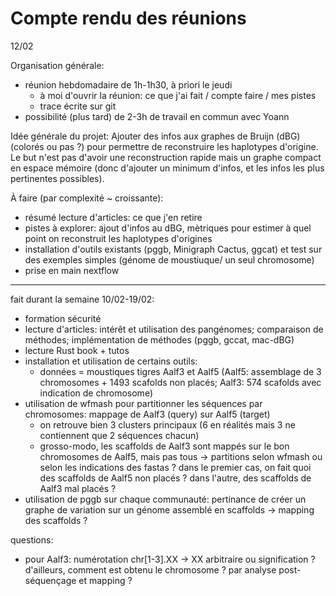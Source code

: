# Compte rendu des réunions
12/02

Organisation générale:
- réunion hebdomadaire de 1h-1h30, à priori le jeudi
    - à moi d'ouvrir la réunion: ce que j'ai fait / compte faire / mes pistes
    - trace écrite sur git
- possibilité (plus tard) de 2-3h de travail en commun avec Yoann

Idée générale du projet:
Ajouter des infos aux graphes de Bruijn (dBG) (colorés ou pas ?) pour permettre de reconstruire les haplotypes d'origine. Le but n'est pas d'avoir une reconstruction rapide mais un graphe compact en espace mémoire (donc d'ajouter un minimum d'infos, et les infos les plus pertinentes possibles).

À faire (par complexité ~ croissante):
- résumé lecture d'articles: ce que j'en retire
- pistes à explorer: ajout d'infos au dBG, mètriques pour estimer à quel point on reconstruit les haplotypes d'origines
- installation d'outils existants (pggb, Minigraph Cactus, ggcat) et test sur des exemples simples (génome de moustiuque/ un seul chromosome)
- prise en main nextflow

__________________
fait durant la semaine 10/02-19/02:
- formation sécurité
- lecture d'articles: intérêt et utilisation des pangénomes; comparaison de méthodes; implémentation de méthodes (pggb, gccat, mac-dBG)
- lecture Rust book + tutos
- installation et utilisation de certains outils:
    - données = moustiques tigres Aalf3 et Aalf5 (Aalf5: assemblage de 3 chromosomes + 1493 scafolds non placés; Aalf3: 574 scafolds avec indication de chromosome)
- utilisation de wfmash pour partitionner les séquences par chromosomes: mappage de Aalf3 (query) sur Aalf5 (target)
    - on retrouve bien 3 clusters principaux (6 en réalités mais 3 ne contiennent que 2 séquences chacun)
    - grosso-modo, les scaffolds de Aalf3 sont mappés sur le bon chromosomes de Aalf5, mais pas tous -> partitions selon wfmash ou selon les indications des fastas ? dans le premier cas, on fait quoi des scaffolds de Aalf5 non placés ? dans l'autre, des scaffolds de Aalf3 mal placés ?
- utilisation de pggb sur chaque communauté: pertinance de créer un graphe de variation sur un génome assemblé en scaffolds -> mapping des scaffolds ?

questions:
- pour Aalf3: numérotation chr[1-3].XX -> XX arbitraire ou signification ? d'ailleurs, comment est obtenu le chromosome ? par analyse post-séquençage et mapping ?